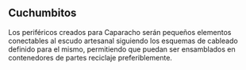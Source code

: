 ## Cuchumbitos

Los periféricos creados para Caparacho serán pequeños elementos conectables al escudo artesanal siguiendo los esquemas de cableado definido para el mismo, permitiendo que puedan ser ensamblados en contenedores de partes reciclaje preferiblemente.